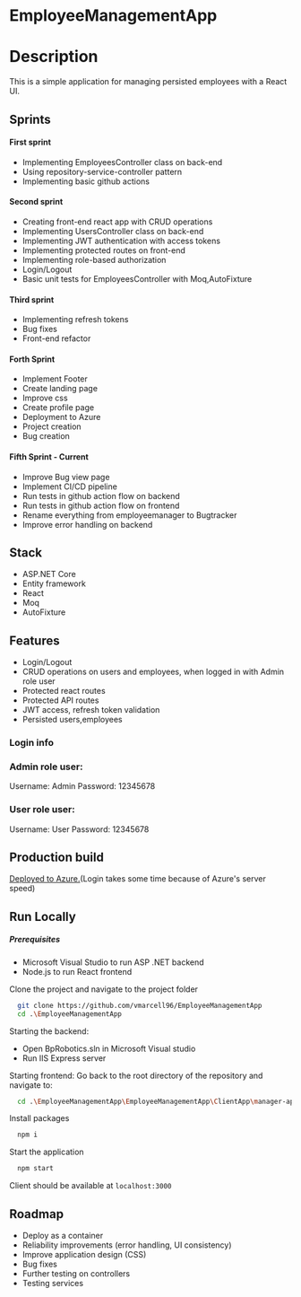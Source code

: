 # EmployeeManagementApp

# Description

This is a simple application for managing persisted employees with a React UI.


## Sprints

#### First sprint

- Implementing EmployeesController class on back-end
- Using repository-service-controller pattern
- Implementing basic github actions

#### Second sprint

- Creating front-end react app with CRUD operations
- Implementing UsersController class on back-end
- Implementing JWT authentication with access tokens
- Implementing protected routes on front-end
- Implementing role-based authorization
- Login/Logout
- Basic unit tests for EmployeesController with Moq,AutoFixture

#### Third sprint

- Implementing refresh tokens
- Bug fixes
- Front-end refactor

#### Forth Sprint

- Implement Footer
- Create landing page
- Improve css
- Create profile page
- Deployment to Azure
- Project creation
- Bug creation

#### Fifth Sprint - Current

- Improve Bug view page
- Implement CI/CD pipeline
- Run tests in github action flow on backend
- Run tests in github action flow on frontend
- Rename everything from employeemanager to Bugtracker
- Improve error handling on backend

## Stack
- ASP.NET Core
- Entity framework
- React
- Moq
- AutoFixture

## Features
- Login/Logout
- CRUD operations on users and employees, when logged in with Admin role user
- Protected react routes
- Protected API routes
- JWT access, refresh token validation
- Persisted users,employees

### Login info

### Admin role user:
Username: Admin
Password: 12345678

### User role user:
Username: User
Password: 12345678

## Production build

[Deployed to Azure.](https://wonderful-water-041ca0803.2.azurestaticapps.net)(Login takes some time because of Azure's server speed)

## Run Locally
##### Prerequisites

- Microsoft Visual Studio to run ASP .NET backend
- Node.js to run React frontend

Clone the project and navigate to the project folder

```bash
  git clone https://github.com/vmarcell96/EmployeeManagementApp
  cd .\EmployeeManagementApp
```

Starting the backend:

- Open BpRobotics.sln in Microsoft Visual studio
- Run IIS Express server


Starting frontend:
Go back to the root directory of the repository and navigate to:

```bash
  cd .\EmployeeManagementApp\EmployeeManagementApp\ClientApp\manager-app
```

Install packages

```bash
  npm i
```

Start the application 

```bash
  npm start
```
Client should be available at `localhost:3000`



## Roadmap

- Deploy as a container
- Reliability improvements (error handling, UI consistency)
- Improve application design (CSS)
- Bug fixes
- Further testing on controllers
- Testing services

